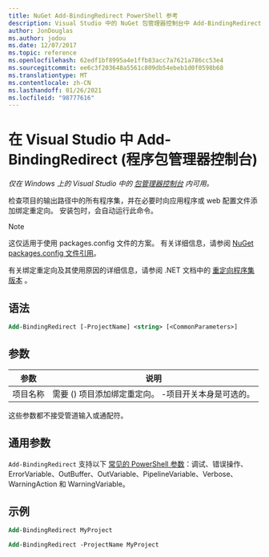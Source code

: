 ```yaml
---
title: NuGet Add-BindingRedirect PowerShell 参考
description: Visual Studio 中的 NuGet 包管理器控制台中 Add-BindingRedirect PowerShell 命令参考。
author: JonDouglas
ms.author: jodou
ms.date: 12/07/2017
ms.topic: reference
ms.openlocfilehash: 62edf1bf8995a4e1ffb83acc7a7621a786cc53e4
ms.sourcegitcommit: ee6c3f203648a5561c809db54ebeb1d0f0598b68
ms.translationtype: MT
ms.contentlocale: zh-CN
ms.lasthandoff: 01/26/2021
ms.locfileid: "98777616"
---
```

# <a name="add-bindingredirect-package-manager-console-in-visual-studio"></a>在 Visual Studio 中 Add-BindingRedirect (程序包管理器控制台) 

*仅在 Windows 上的 Visual Studio 中的 [包管理器控制台](../../consume-packages/install-use-packages-powershell.md) 内可用。*

检查项目的输出路径中的所有程序集，并在必要时向应用程序或 web 配置文件添加绑定重定向。 安装包时，会自动运行此命令。

> [!NOTE]
> 这仅适用于使用 packages.config 文件的方案。 有关详细信息，请参阅 [NuGet packages.config 文件引用](~/reference/packages-config.md)。

有关绑定重定向及其使用原因的详细信息，请参阅 .NET 文档中的 [重定向程序集版本](/dotnet/framework/configure-apps/redirect-assembly-versions) 。

## <a name="syntax"></a>语法

```ps
Add-BindingRedirect [-ProjectName] <string> [<CommonParameters>]
```

## <a name="parameters"></a>参数

| 参数 | 说明 |
| --- | --- |
| 项目名称 | 需要 () 项目添加绑定重定向。 -项目开关本身是可选的。 |

这些参数都不接受管道输入或通配符。

## <a name="common-parameters"></a>通用参数

`Add-BindingRedirect` 支持以下 [常见的 PowerShell 参数](/powershell/module/microsoft.powershell.core/about/about_commonparameters)：调试、错误操作、ErrorVariable、OutBuffer、OutVariable、PipelineVariable、Verbose、WarningAction 和 WarningVariable。

## <a name="examples"></a>示例

```ps
Add-BindingRedirect MyProject

Add-BindingRedirect -ProjectName MyProject
```